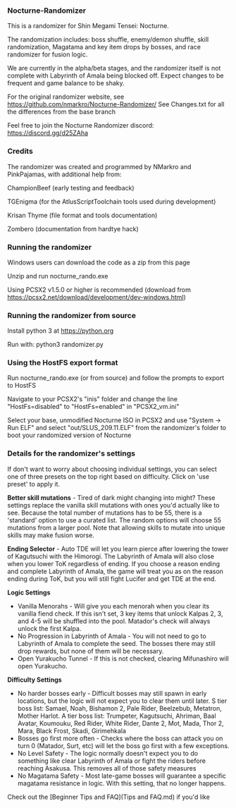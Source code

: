 ### Nocturne-Randomizer

This is a randomizer for Shin Megami Tensei: Nocturne.

The randomization includes: boss shuffle, enemy/demon shuffle, skill randomization, Magatama and key item drops by bosses, and race randomizer for fusion logic.

We are currently in the alpha/beta stages, and the randomizer itself is not complete with Labyrinth of Amala being blocked off. Expect changes to be frequent and game balance to be shaky.

For the original randomizer website, see https://github.com/nmarkro/Nocturne-Randomizer/
See Changes.txt for all the differences from the base branch

Feel free to join the Nocturne Randomizer discord: https://discord.gg/d25ZAha

### Credits

The randomizer was created and programmed by NMarkro and PinkPajamas, with additional help from:

ChampionBeef (early testing and feedback)

TGEnigma (for the AtlusScriptToolchain tools used during development)

Krisan Thyme (file format and tools documentation)

Zombero (documentation from hardtye hack)

### Running the randomizer

Windows users can download the code as a zip from this page

Unzip and run nocturne_rando.exe

Using PCSX2 v1.5.0 or higher is recommended (download from https://pcsx2.net/download/development/dev-windows.html)

### Running the randomizer from source

Install python 3 at https://python.org

Run with: python3 randomizer.py

### Using the HostFS export format
Run nocturne_rando.exe (or from source) and follow the prompts to export to HostFS

Navigate to your PCSX2's "inis" folder and change the line "HostFs=disabled" to "HostFs=enabled" in "PCSX2_vm.ini"

Select your base, unmodified Nocturne ISO in PCSX2 and use "System -> Run ELF" and select "out/SLUS_209.11.ELF" from the randomizer's folder to boot your randomized version of Nocturne 

### Details for the randomizer's settings

If don't want to worry about choosing individual settings, you can select one of three presets on the top right based on difficulty. Click on 'use preset' to apply it.

**Better skill mutations** - Tired of dark might changing into might? These settings replace the vanilla skill mutations with ones you'd actually like to see. Because the total number of mutations has to be 55, there is a 'standard' option to use a curated list. The random options will choose 55 mutations from a larger pool. Note that allowing skills to mutate into unique skills may make fusion worse.

**Ending Selector** - Auto TDE will let you learn pierce after lowering the tower of Kagutsuchi with the Himorogi. The Labyrinth of Amala will also close when you lower ToK regardless of ending. If you choose a reason ending and complete Labyrinth of Amala, the game will treat you as on the reason ending during ToK, but you will still fight Lucifer and get TDE at the end.

**Logic Settings**
* Vanilla Menorahs - Will give you each menorah when you clear its vanilla fiend check. If this isn't set, 3 key items that unlock Kalpas 2, 3, and 4-5 will be shuffled into the pool. Matador's check will always unlock the first Kalpa.
* No Progression in Labyrinth of Amala - You will not need to go to Labyrinth of Amala to complete the seed. The bosses there may still drop rewards, but none of them will be necessary.
* Open Yurakucho Tunnel - If this is not checked, clearing Mifunashiro will open Yurakucho.

**Difficulty Settings**
* No harder bosses early - Difficult bosses may still spawn in early locations, but the logic will not expect you to clear them until later. S tier boss list: Samael, Noah, Bishamon 2, Pale Rider, Beelzebub, Metatron, Mother Harlot. A tier boss list: Trumpeter, Kagutsuchi, Ahriman, Baal Avatar, Koumouku, Red Rider, White Rider, Dante 2, Mot, Mada, Thor 2, Mara, Black Frost, Skadi, Girimehkala
* Bosses go first more often - Checks where the boss can attack you on turn 0 (Matador, Surt, etc) will let the boss go first with a few exceptions.
* No Level Safety - The logic normally doesn't expect you to do something like clear Labyrinth of Amala or fight the riders before reaching Asakusa. This removes all of those safety measures
* No Magatama Safety - Most late-game bosses will guarantee a specific magatama resistance in logic. With this setting, that no longer happens.

Check out the [Beginner Tips and FAQ](Tips and FAQ.md) if you'd like